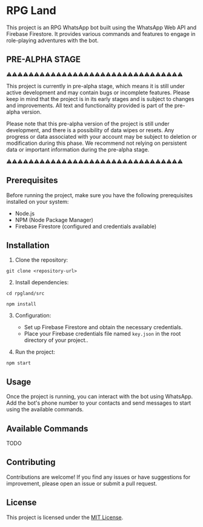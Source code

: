 # RPG Land

This project is an RPG WhatsApp bot built using the WhatsApp Web API and Firebase Firestore. It provides various commands and features to engage in role-playing adventures with the bot.


 
 ## PRE-ALPHA STAGE
 
 ⚠️⚠️⚠️⚠️⚠️⚠️⚠️⚠️⚠️⚠️⚠️⚠️⚠️⚠️⚠️⚠️⚠️⚠️⚠️⚠️⚠️⚠️⚠️⚠️⚠️⚠️⚠️⚠️⚠️⚠️⚠️⚠️
 
This project is currently in pre-alpha stage, which means it is still under active development and may contain bugs or incomplete features. Please keep in mind that the project is in its early stages and is subject to changes and improvements. All text and functionality provided is part of the pre-alpha version.

Please note that this pre-alpha version of the project is still under development, and there is a possibility of data wipes or resets. Any progress or data associated with your account may be subject to deletion or modification during this phase. We recommend not relying on persistent data or important information during the pre-alpha stage.

⚠️⚠️⚠️⚠️⚠️⚠️⚠️⚠️⚠️⚠️⚠️⚠️⚠️⚠️⚠️⚠️⚠️⚠️⚠️⚠️⚠️⚠️⚠️⚠️⚠️⚠️⚠️⚠️⚠️⚠️⚠️⚠️
 
## Prerequisites

Before running the project, make sure you have the following prerequisites installed on your system:

- Node.js
- NPM (Node Package Manager)
- Firebase Firestore (configured and credentials available)

## Installation

1. Clone the repository:

`git clone <repository-url>`

2. Install dependencies:

`cd rpgland/src`

`npm install`

3. Configuration:

   - Set up Firebase Firestore and obtain the necessary credentials.
   - Place your Firebase credentials file named `key.json` in the root directory of your project..

4. Run the project:

```npm start```

## Usage

Once the project is running, you can interact with the bot using WhatsApp. Add the bot's phone number to your contacts and send messages to start using the available commands.

## Available Commands
TODO

## Contributing

Contributions are welcome! If you find any issues or have suggestions for improvement, please open an issue or submit a pull request.

## License

This project is licensed under the [MIT License](LICENSE).
